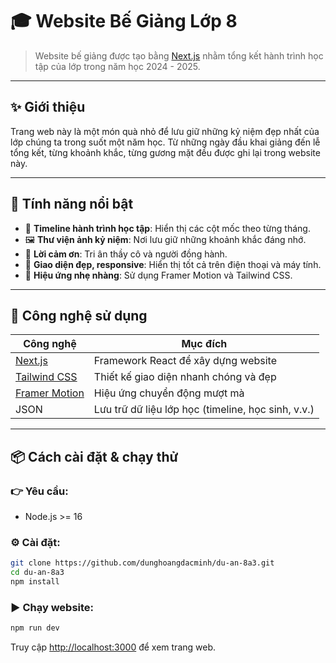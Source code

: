 # 🎓 Website Bế Giảng Lớp 8

> Website bế giảng được tạo bằng [Next.js](https://nextjs.org/) nhằm tổng kết hành trình học tập của lớp trong năm học 2024 - 2025.

---

## ✨ Giới thiệu

Trang web này là một món quà nhỏ để lưu giữ những kỷ niệm đẹp nhất của lớp chúng ta trong suốt một năm học. Từ những ngày đầu khai giảng đến lễ tổng kết, từng khoảnh khắc, từng gương mặt đều được ghi lại trong website này.

---

## 🧩 Tính năng nổi bật

- 📆 **Timeline hành trình học tập**: Hiển thị các cột mốc theo từng tháng.
- 🖼️ **Thư viện ảnh kỷ niệm**: Nơi lưu giữ những khoảnh khắc đáng nhớ.
- 🙏 **Lời cảm ơn**: Tri ân thầy cô và người đồng hành.
- 🌙 **Giao diện đẹp, responsive**: Hiển thị tốt cả trên điện thoại và máy tính.
- 🎨 **Hiệu ứng nhẹ nhàng**: Sử dụng Framer Motion và Tailwind CSS.

---

## 🚀 Công nghệ sử dụng

| Công nghệ                                       | Mục đích                                           |
| ----------------------------------------------- | -------------------------------------------------- |
| [Next.js](https://nextjs.org/)                  | Framework React để xây dựng website                |
| [Tailwind CSS](https://tailwindcss.com/)        | Thiết kế giao diện nhanh chóng và đẹp              |
| [Framer Motion](https://www.framer.com/motion/) | Hiệu ứng chuyển động mượt mà                       |
| JSON                                            | Lưu trữ dữ liệu lớp học (timeline, học sinh, v.v.) |

---

## 📦 Cách cài đặt & chạy thử

### 👉 Yêu cầu:

- Node.js >= 16

### ⚙️ Cài đặt:

```bash
git clone https://github.com/dunghoangdacminh/du-an-8a3.git
cd du-an-8a3
npm install
```

### ▶️ Chạy website:

```bash
npm run dev
```

Truy cập [http://localhost:3000](http://localhost:3000) để xem trang web.
